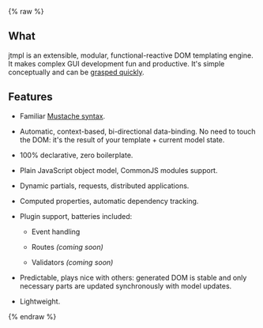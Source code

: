 {% raw %}

## What

jtmpl is an extensible, modular, functional-reactive DOM templating engine.
It makes complex GUI development fun and productive.
It's simple conceptually and can be [grasped quickly](examples).


## Features


* Familiar [Mustache syntax](https://mustache.github.io/mustache.5.html).

* Automatic, context-based, bi-directional data-binding.
No need to touch the DOM: it's the result of your template + current model state.

* 100% declarative, zero boilerplate.

* Plain JavaScript object model, CommonJS modules support.

* Dynamic partials, requests, distributed applications.

* Computed properties, automatic dependency tracking.

* Plugin support, batteries included:

  * Event handling

  * Routes _(coming soon)_

  * Validators _(coming soon)_

* Predictable, plays nice with others: generated DOM is stable and only necessary parts
are updated synchronously with model updates.

* Lightweight.





{% endraw %}

